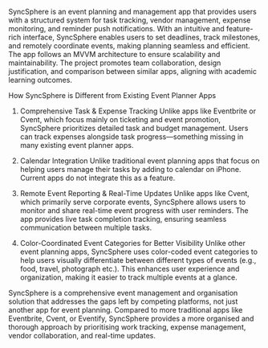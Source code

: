 SyncSphere is an event planning and management app that provides users with a structured system for task tracking, vendor management, expense monitoring, and reminder push notifications. With an intuitive and feature-rich interface, SyncSphere enables users to set deadlines, track milestones, and remotely coordinate events, making planning seamless and efficient.
The app follows an MVVM architecture to ensure scalability and maintainability. The project promotes team collaboration, design justification, and comparison between similar apps, aligning with academic learning outcomes.

How SyncSphere is Different from Existing Event Planner Apps

1. Comprehensive Task & Expense Tracking
Unlike apps like Eventbrite or Cvent, which focus mainly on ticketing and event promotion, SyncSphere prioritizes detailed task and budget management.
Users can track expenses alongside task progress—something missing in many existing event planner apps.

2. Calendar Integration
Unlike traditional event planning apps that focus on helping users manage their tasks by adding to calendar on iPhone.
Current apps do not integrate this as a feature.

3. Remote Event Reporting & Real-Time Updates
Unlike apps like Cvent, which primarily serve corporate events, SyncSphere allows users to monitor and share real-time event progress with user reminders.
The app provides live task completion tracking, ensuring seamless communication between multiple tasks.

4. Color-Coordinated Event Categories for Better Visibility
Unlike other event planning apps, SyncSphere uses color-coded event categories to help users visually differentiate between different types of events (e.g., food, travel, photograph etc.).
This enhances user experience and organization, making it easier to track multiple events at a glance.

SyncSphere is a comprehensive event management and organisation solution that addresses the gaps left by competing platforms, not just another app for event planning. Compared to more traditional apps like Eventbrite, Cvent, or Eventify, SyncSphere provides a more organised and thorough approach by prioritising work tracking, expense management, vendor collaboration, and real-time updates.
